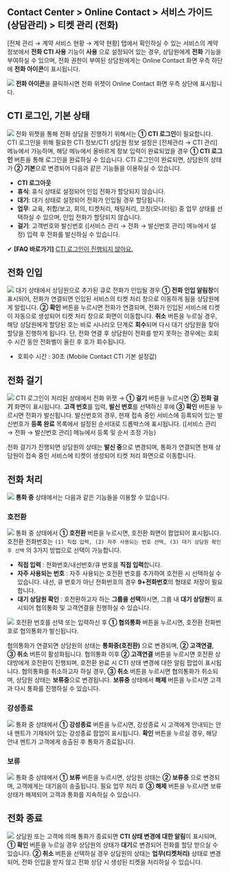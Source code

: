 ## Contact Center > Online Contact > 서비스 가이드 (상담관리) > 티켓 관리 (전화)

[전체 관리 → 계약 서비스 현황 → 계약 현황] 탭에서 확인하실 수 있는 서비스의 계약 정보에서 **전화 CTI 사용** 기능이 **사용** 으로 설정되어 있는 경우, 상담원에게 **전화** 기능을 부여하실 수 있으며, 전화 권한이 부여된 상담원에게는 Online Contact 화면 우측 하단에 **전화 아이콘**이 표시됩니다.

![](http://static.toastoven.net/prod_contact_center/cti_1.gif)
**전화 아이콘**을 클릭하시면 전화 위젯이 Online Contact 화면 우측 상단에 표시됩니다. 

## CTI 로그인, 기본 상태
![](http://static.toastoven.net/prod_contact_center/2.2.3-(10).png)
전화 위젯을 통해 전화 상담을 진행하기 위해서는 **① CTI 로그인**이 필요합니다. CTI 로그인을 위해 필요한 CTI 정보/CTI 상담원 정보 설정은 [전체관리 → CTI 관리] 메뉴에서 가능하며, 해당 메뉴에서 올바르게 정보 입력이 완료되었을 경우 **① CTI 로그인** 버튼을 통해 로그인을 완료하실 수 있습니다. CTI 로그인이 완료되면, 상담원의 상태가 **② 기본**으로 변경되어 다음과 같은 기능들을 이용하실 수 있습니다.

- **CTI 로그아웃**
- **휴식**: 휴식 상태로 설정되어 인입 전화가 할당되지 않습니다.
- **대기**: 대기 상태로 설정되어 전화가 인입될 경우 할당됩니다.
- **업무**: 교육, 취합/보고, 회의, 티켓처리, 채팅처리, 코칭(모니터링) 중 업무 상태를 선택하실 수 있으며, 인입 전화가 할당되지 않습니다.
- **걸기**: 고객번호와 발신번호 ([서비스 관리 → 전화 → 발신번호 관리] 메뉴에서 설정) 입력 후 전화를 발신하실 수 있습니다. 

✔ **\[FAQ 바로가기]** [CTI 로그인이 진행되지 않아요.](https://nhn-contact.oc.toast.com/oc/hc/article/103/)

## 전화 인입
![](http://static.toastoven.net/prod_contact_center/2.2.3-(11).png)
대기 상태에서 상담원으로 추가된 큐로 전화가 인입될 경우 **① 전화 인입 알림창**이 표시되어, 전화가 연결되면 인입된 서비스의 티켓 처리 창으로 이동하게 됨을 상담원에게 알립니다. **② 확인** 버튼을 누르시면 전화가 연결되며, 전화가 인입된 서비스에 티켓이 자동으로 생성되어 티켓 처리 창으로 화면이 이동합니다. **취소** 버튼을 누르실 경우, 해당 상담원에게 할당된 호는 바로 시나리오 단계로 **회수**되며 다시 대기 상담원을 찾아 할당을 진행하게 됩니다. 단, 전화 연결 후 상담원이 전화를 받지 못하는 경우에는 호회수 시간 동안 전화벨이 울린 후 호가 회수됩니다. 

- 호회수 시간 : 30초 (Mobile Contact CTI 기본 설정값)

## 전화 걸기
![](http://static.toastoven.net/prod_contact_center/2.2.3-(12)_1.png)
CTI 로그인이 처리된 상태에서 전화 위젯 → **① 걸기** 버튼을 누르시면 **② 전화 걸기** 화면이 표시됩니다.
**고객 번호**를 입력, **발신 번호**를 선택하신 후에 **③ 확인** 버튼을 누르시면 전화가 발신됩니다. 발신번호의 경우, 현재 접속 중인 서비스에 등록되어 있는 발신번호가 **등록 완료** 목록에서 설정된 순서대로 드롭박스에 표시됩니다. ([서비스 관리 → 전화 → 발신번호 관리] 메뉴에서 등록 및 순서 조정 가능)

전화 걸기가 진행되면 상담원의 상태는 **발신 중**으로 변경되며, 통화가 연결되면 현재 상담원이 접속 중인 서비스에 티켓이 생성되어 티켓 처리 화면으로 이동합니다.

## 전화 처리
![](http://static.toastoven.net/prod_contact_center/2.2.3-(13).png)
**통화 중** 상태에서는 다음과 같은 기능들을 이용할 수 있습니다.

### 호전환
![](http://static.toastoven.net/prod_contact_center/2.2.3-(13)_1_1.png)
통화 중 상태에서 **① 호전환** 버튼을 누르시면, 호전환 화면이 팝업되어 표시됩니다.
호전환 전화번호는 `(1) 직접 입력, (2) 자주 사용되는 번호 선택, (3) 대기 상담원 확인 후 선택` 의 3가지 방법으로 선택이 가능합니다.

- **직접 입력** : 전화번호/내선번호/큐 번호를 **직접 입력**합니다. 
- **자주 사용되는 번호** : 자주 사용되는 호전환 번호를 추가하여 호전환 시 선택하실 수 있습니다. 내선, 큐 번호가 아닌 전화번호의 경우 **9+전화번호**의 형태로 저장이 필요합니다. 
- **대기 상담원 확인** : 호전환하고자 하는 **그룹을 선택**하시면, 그룹 내 **대기 상담원**이 표시되어 협의통화 및 고객연결을 진행하실 수 있습니다. 

![](http://static.toastoven.net/prod_contact_center/2.2.3-(13)_2.png)
호전환 번호를 선택 또는 입력하신 후 **① 협의통화** 버튼을 누르시면, 호전환 전화번호로 협의통화가 발신됩니다.

협의통화가 연결되면 상담원의 상태는 **통화중(호전환)** 으로 변경되며, **② 고객연결**, **③ 취소** 버튼이 활성화됩니다. 
협의통화 이후 **② 고객연결** 버튼을 누르시면 호전환 상대방에게 호전환이 진행되며, 호전환 완료 시 CTI 상태 변경에 대한 알림 팝업이 표시됩니다. 협의통화를 취소하고자 하실 경우, **③ 취소** 버튼을 누르시면 협의통화가 취소되며, 상담원 상태는 **보류중**으로 변경됩니다. **보류중** 상태에서 **해제** 버튼을 누르시면 고객과 다시 통화를 진행하실 수 있습니다.

### 강성종료
![](http://static.toastoven.net/prod_contact_center/2.2.3-(13)_3.png)
통화 중 상태에서 **① 강성종료** 버튼을 누르시면, 강성종료 시 고객에게 안내되는 안내 멘트가 기재되어 있는 강성종료 팝업이 표시됩니다.
**확인** 버튼을 누르실 경우, 해당 안내 멘트가 고객에게 송출된 후 통화가 종료됩니다.

### 보류
![](http://static.toastoven.net/prod_contact_center/2.2.3-(13)_4.png)
통화 중 상태에서 **① 보류** 버튼을 누르시면, 상담원 상태는 **② 보류중** 으로 변경되며, 고객에게는 대기음이 송출됩니다. 필요 업무 처리 후 **③ 해제** 버튼을 누르시면 보류 상태가 해제되어 고객과 통화를 지속하실 수 있습니다.

## 전화 종료
![](http://static.toastoven.net/prod_contact_center/2.2.3-(14).png)
상담원 또는 고객에 의해 통화가 종료되면 **CTI 상태 변경에 대한 알림**이 표시되며, **① 확인** 버튼을 누르실 경우 상담원의 상태가 **대기**로 변경되어 전화를 할당 받으실 수 있습니다.
**② 취소** 버튼을 선택하실 경우 상담원의 상태는 **업무(티켓처리)** 상태로 변경되어, 전화 인입을 받지 않고 전화 상담 시 생성된 티켓을 처리하실 수 있습니다. 
